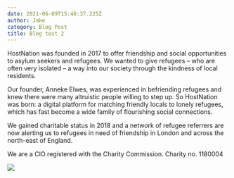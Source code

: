 ```yaml
---
date: 2021-06-09T15:48:37.225Z
author: Jake
category: Blog Post
title: Blog test 2
---
```


HostNation was founded in 2017 to offer friendship and social opportunities to asylum seekers and refugees. We wanted to give refugees – who are often very isolated – a way into our society through the kindness of local residents.

Our founder, Anneke Elwes, was experienced in befriending refugees and knew there were many altruistic people willing to step up. So HostNation was born: a digital platform for matching friendly locals to lonely refugees, which has fast become a wide family of flourishing social connections.

We gained charitable status in 2018 and a network of refugee referrers are now alerting us to refugees in need of friendship in London and across the north-east of England.

We are a CIO registered with the Charity Commission. Charity no. 1180004

![](/assets/screenshot-2021-03-24-at-10.46.14.png)